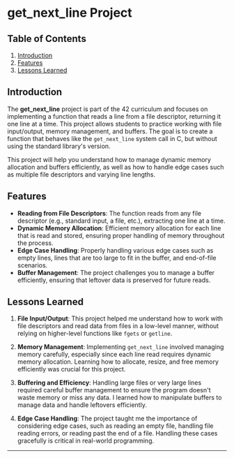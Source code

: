 # get_next_line Project

## Table of Contents
1. [Introduction](#introduction)
2. [Features](#features)
3. [Lessons Learned](#lessons-learned)

## Introduction

The **get_next_line** project is part of the 42 curriculum and focuses on implementing a function that reads a line from a file descriptor, returning it one line at a time. This project allows students to practice working with file input/output, memory management, and buffers. The goal is to create a function that behaves like the `get_next_line` system call in C, but without using the standard library's version.

This project will help you understand how to manage dynamic memory allocation and buffers efficiently, as well as how to handle edge cases such as multiple file descriptors and varying line lengths.

## Features

- **Reading from File Descriptors**: The function reads from any file descriptor (e.g., standard input, a file, etc.), extracting one line at a time.
- **Dynamic Memory Allocation**: Efficient memory allocation for each line that is read and stored, ensuring proper handling of memory throughout the process.
- **Edge Case Handling**: Properly handling various edge cases such as empty lines, lines that are too large to fit in the buffer, and end-of-file scenarios.
- **Buffer Management**: The project challenges you to manage a buffer efficiently, ensuring that leftover data is preserved for future reads.

## Lessons Learned

1. **File Input/Output**: This project helped me understand how to work with file descriptors and read data from files in a low-level manner, without relying on higher-level functions like `fgets` or `getline`.

2. **Memory Management**: Implementing `get_next_line` involved managing memory carefully, especially since each line read requires dynamic memory allocation. Learning how to allocate, resize, and free memory efficiently was crucial for this project.

3. **Buffering and Efficiency**: Handling large files or very large lines required careful buffer management to ensure the program doesn't waste memory or miss any data. I learned how to manipulate buffers to manage data and handle leftovers efficiently.

4. **Edge Case Handling**: The project taught me the importance of considering edge cases, such as reading an empty file, handling file reading errors, or reading past the end of a file. Handling these cases gracefully is critical in real-world programming.

---

